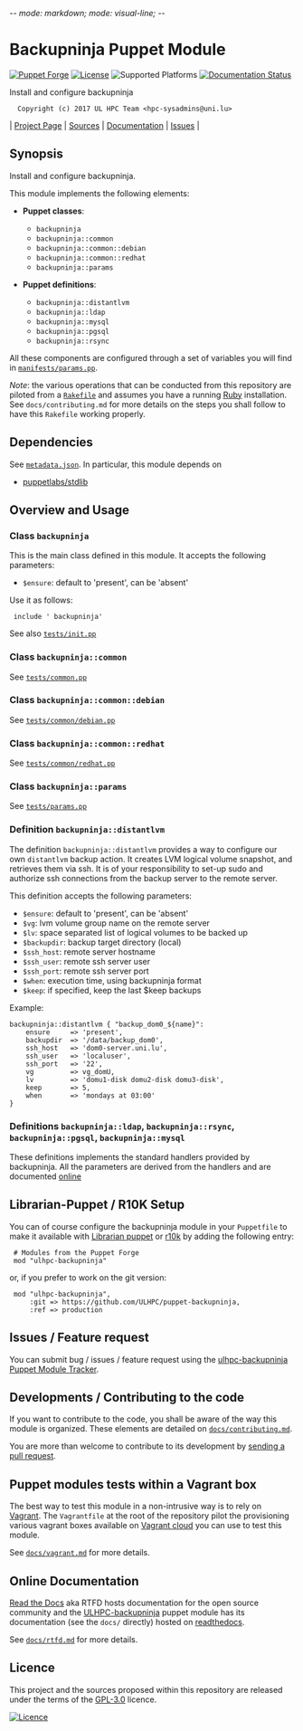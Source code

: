 -*- mode: markdown; mode: visual-line;  -*-

# Backupninja Puppet Module 

[![Puppet Forge](http://img.shields.io/puppetforge/v/ULHPC/backupninja.svg)](https://forge.puppetlabs.com/ULHPC/backupninja)
[![License](http://img.shields.io/:license-GPL3.0-blue.svg)](LICENSE)
![Supported Platforms](http://img.shields.io/badge/platform-debian|centos-lightgrey.svg)
[![Documentation Status](https://readthedocs.org/projects/ulhpc-backupninja/badge/?version=latest)](https://readthedocs.org/projects/ulhpc-backupninja/?badge=latest)

Install and configure backupninja

      Copyright (c) 2017 UL HPC Team <hpc-sysadmins@uni.lu>
      

| [Project Page](https://github.com/ULHPC/puppet-backupninja) | [Sources](https://github.com/ULHPC/puppet-backupninja) | [Documentation](https://ulhpc-backupninja.readthedocs.org/en/latest/) | [Issues](https://github.com/ULHPC/puppet-backupninja/issues) |

## Synopsis

Install and configure backupninja.

This module implements the following elements: 

* __Puppet classes__:
    - `backupninja` 
    - `backupninja::common` 
    - `backupninja::common::debian` 
    - `backupninja::common::redhat` 
    - `backupninja::params` 

* __Puppet definitions__: 
    - `backupninja::distantlvm` 
    - `backupninja::ldap` 
    - `backupninja::mysql` 
    - `backupninja::pgsql` 
    - `backupninja::rsync` 

All these components are configured through a set of variables you will find in
[`manifests/params.pp`](manifests/params.pp). 

_Note_: the various operations that can be conducted from this repository are piloted from a [`Rakefile`](https://github.com/ruby/rake) and assumes you have a running [Ruby](https://www.ruby-lang.org/en/) installation.
See `docs/contributing.md` for more details on the steps you shall follow to have this `Rakefile` working properly. 

## Dependencies

See [`metadata.json`](metadata.json). In particular, this module depends on 

* [puppetlabs/stdlib](https://forge.puppetlabs.com/puppetlabs/stdlib)

## Overview and Usage

### Class `backupninja`

This is the main class defined in this module.
It accepts the following parameters: 

* `$ensure`: default to 'present', can be 'absent'

Use it as follows:

     include ' backupninja'

See also [`tests/init.pp`](tests/init.pp)

### Class `backupninja::common`

See [`tests/common.pp`](tests/common.pp)

### Class `backupninja::common::debian`

See [`tests/common/debian.pp`](tests/common/debian.pp)

### Class `backupninja::common::redhat`

See [`tests/common/redhat.pp`](tests/common/redhat.pp)

### Class `backupninja::params`

See [`tests/params.pp`](tests/params.pp)

### Definition `backupninja::distantlvm`

The definition `backupninja::distantlvm` provides a way to configure our own `distantlvm`
backup action. It creates LVM logical volume snapshot, and retrieves them via ssh. 
It is of your responsibility to set-up sudo and authorize ssh connections from 
the backup server to the remote server. 

This definition accepts the following parameters:

* `$ensure`: default to 'present', can be 'absent'
* `$vg`: lvm volume group name on the remote server
* `$lv`: space separated list of logical volumes to be backed up
* `$backupdir`: backup target directory (local)
* `$ssh_host`: remote server hostname
* `$ssh_user`: remote ssh server user
* `$ssh_port`: remote ssh server port
* `$when`: execution time, using backupninja format
* `$keep`: if specified, keep the last $keep backups

Example:


    backupninja::distantlvm { "backup_dom0_${name}":
        ensure     => 'present',
        backupdir  => '/data/backup_dom0',
        ssh_host   => 'dom0-server.uni.lu',
        ssh_user   => 'localuser',
        ssh_port   => '22',
        vg         => vg_domU,
        lv         => 'domu1-disk domu2-disk domu3-disk',
        keep       => 5,
        when       => 'mondays at 03:00'
    }


### Definitions `backupninja::ldap`, `backupninja::rsync`, `backupninja::pgsql`, `backupninja::mysql`

These definitions implements the standard handlers provided by backupninja.
All the parameters are derived from the handlers and are documented [online](https://labs.riseup.net/code/projects/backupninja)


## Librarian-Puppet / R10K Setup

You can of course configure the backupninja module in your `Puppetfile` to make it available with [Librarian puppet](http://librarian-puppet.com/) or
[r10k](https://github.com/adrienthebo/r10k) by adding the following entry:

     # Modules from the Puppet Forge
     mod "ulhpc-backupninja"

or, if you prefer to work on the git version: 

     mod "ulhpc-backupninja", 
         :git => https://github.com/ULHPC/puppet-backupninja,
         :ref => production 

## Issues / Feature request

You can submit bug / issues / feature request using the [ulhpc-backupninja Puppet Module Tracker](https://github.com/ULHPC/puppet-backupninja/issues). 

## Developments / Contributing to the code 

If you want to contribute to the code, you shall be aware of the way this module is organized. 
These elements are detailed on [`docs/contributing.md`](contributing/index.md).

You are more than welcome to contribute to its development by [sending a pull request](https://help.github.com/articles/using-pull-requests). 

## Puppet modules tests within a Vagrant box

The best way to test this module in a non-intrusive way is to rely on [Vagrant](http://www.vagrantup.com/).
The `Vagrantfile` at the root of the repository pilot the provisioning various vagrant boxes available on [Vagrant cloud](https://atlas.hashicorp.com/boxes/search?utf8=%E2%9C%93&sort=&provider=virtualbox&q=svarrette) you can use to test this module.

See [`docs/vagrant.md`](vagrant.md) for more details. 

## Online Documentation

[Read the Docs](https://readthedocs.org/) aka RTFD hosts documentation for the open source community and the [ULHPC-backupninja](https://github.com/ULHPC/puppet-backupninja) puppet module has its documentation (see the `docs/` directly) hosted on [readthedocs](http://ulhpc-backupninja.rtfd.org).

See [`docs/rtfd.md`](rtfd.md) for more details.

## Licence

This project and the sources proposed within this repository are released under the terms of the [GPL-3.0](LICENCE) licence.


[![Licence](https://www.gnu.org/graphics/gplv3-88x31.png)](LICENSE)
